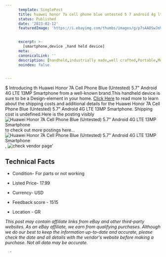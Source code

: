 ```yaml
---
      template: SinglePost
      title: huawei honor 7a cell phone blue untested 5 7 android 4g lte 13mp smartphone
      status: Published
      date: '2023-02-12'
      featuredImage: 'https://i.ebayimg.com/thumbs/images/g/p7sAAOSwJmVjzgrx/s-l225.jpg'
       

      excerpt: >-
        [smartphone,device ,hand held device]
      meta:
      canonicalLink: ''
      description: [handheld,industrially made,well crafted,Portable,Mobile,Compact,Convenient,Lightweight,Maneuverable,Man-portable,Miniature,Carriable,Hand-held,Light,Holdable,Transportable,Mobile device,Pocket-sized,On-the-go,Wireless,Cordless,Compact size,Convenient size, smartphone,device ,hand held device]
      noindex: false
      

---
```

$
      Introducing th Huawei Honor 7A Cell Phone Blue (Untested) 5.7" Android 4G LTE 13MP Smartphone from a well-known brand.This handheld device  is sure to be a Design-element in your home. [Click Here](https://www.ebay.com/itm/225373073357?hash=item3479482fcd%3Ag%3Ap7sAAOSwJmVjzgrx&mkevt=1&mkcid=1&mkrid=711-53200-19255-0&campid=%253CePNCampaignId%253E&customid=%253CreferenceId%253E&toolid=10049) to read more to learn about the shipping costs and additional details for the Huawei Honor 7A Cell Phone Blue (Untested) 5.7" Android 4G LTE 13MP Smartphone. Shipping cost is undefined.Here is the posting visibly ![Huawei Honor 7A Cell Phone Blue (Untested) 5.7" Android 4G LTE 13MP Smartphone](https://i.ebayimg.com/thumbs/images/g/p7sAAOSwJmVjzgrx/s-l225.jpg) to check out more postings here... ![Huawei Honor 7A Cell Phone Blue (Untested) 5.7" Android 4G LTE 13MP Smartphone](https://i.ebayimg.com/images/g/p7sAAOSwJmVjzgrx/s-l1600.jpg), ![check vendor page](https://origin-galleryplus.ebayimg.com/ws/web/225373073357_2_0_1/225x225.jpg,https://origin-galleryplus.ebayimg.com/ws/web/225373073357_3_0_1/225x225.jpg,https://origin-galleryplus.ebayimg.com/ws/web/225373073357_4_0_1/225x225.jpg,https://origin-galleryplus.ebayimg.com/ws/web/225373073357_5_0_1/225x225.jpg,https://origin-galleryplus.ebayimg.com/ws/web/225373073357_6_0_1/225x225.jpg,https://origin-galleryplus.ebayimg.com/ws/web/225373073357_7_0_1/225x225.jpg,https://origin-galleryplus.ebayimg.com/ws/web/225373073357_8_0_1/225x225.jpg,https://origin-galleryplus.ebayimg.com/ws/web/225373073357_9_0_1/225x225.jpg,https://origin-galleryplus.ebayimg.com/ws/web/225373073357_10_0_1/225x225.jpg,https://origin-galleryplus.ebayimg.com/ws/web/225373073357_11_0_1/225x225.jpg,https://origin-galleryplus.ebayimg.com/ws/web/225373073357_12_0_1/225x225.jpg)'

      

 ## Technical Facts 



     
      

 - Condition- For parts or not working 


      

 - Listed Price- 17.99 


      

 - Currency- USD 


      

 - Feedback score - 1515 


      

 - Location - GR 


      
      

 *_This post may contain affiliate links from eBay and other third-party websites. As an eBay affiliate, we earn from qualifying purchases. Although we do our best to keep the information up-to-date and accurate, please check the date and all details with the vendor's website before making a purchase. Not all data may be accurate._*




      -
